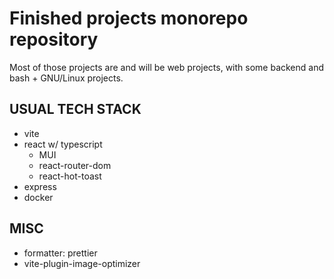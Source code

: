 # Finished projects monorepo repository

Most of those projects are and will be web projects,
with some backend and bash + GNU/Linux projects.

## USUAL TECH STACK

- vite
- react w/ typescript
  - MUI
  - react-router-dom
  - react-hot-toast
- express
- docker

## MISC

- formatter: prettier
- vite-plugin-image-optimizer
